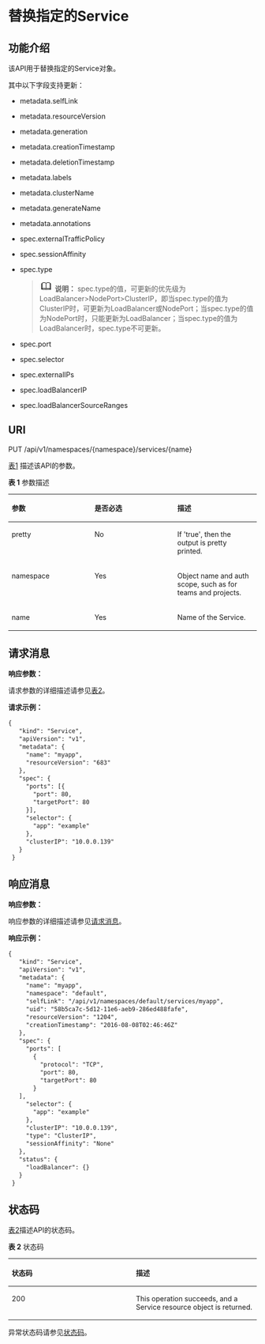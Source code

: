 # 替换指定的Service<a name="cce_02_0028"></a>

## 功能介绍<a name="s7f16b6de4e854b61a40ec42af83c7a24"></a>

该API用于替换指定的Service对象。

其中以下字段支持更新：

-   metadata.selfLink
-   metadata.resourceVersion
-   metadata.generation
-   metadata.creationTimestamp
-   metadata.deletionTimestamp
-   metadata.labels
-   metadata.clusterName
-   metadata.generateName
-   metadata.annotations
-   spec.externalTrafficPolicy
-   spec.sessionAffinity
-   spec.type

    >![](public_sys-resources/icon-note.gif) **说明：** 
    >spec.type的值，可更新的优先级为LoadBalancer\>NodePort\>ClusterIP，即当spec.type的值为ClusterIP时，可更新为LoadBalancer或NodePort；当spec.type的值为NodePort时，只能更新为LoadBalancer；当spec.type的值为LoadBalancer时，spec.type不可更新。

-   spec.port
-   spec.selector
-   spec.externalIPs
-   spec.loadBalancerIP
-   spec.loadBalancerSourceRanges

## URI<a name="sd473d9d2d140486eb450698f18eb16e1"></a>

PUT /api/v1/namespaces/\{namespace\}/services/\{name\}

[表1](#zh-cn_topic_0079615066_table59996030)  描述该API的参数。

**表 1**  参数描述

<a name="zh-cn_topic_0079615066_table59996030"></a>
<table><thead align="left"><tr id="zh-cn_topic_0079615066_row4196075"><th class="cellrowborder" valign="top" width="33.33333333333333%" id="mcps1.2.4.1.1"><p id="zh-cn_topic_0079615066_p4337788"><a name="zh-cn_topic_0079615066_p4337788"></a><a name="zh-cn_topic_0079615066_p4337788"></a>参数</p>
</th>
<th class="cellrowborder" valign="top" width="33.33333333333333%" id="mcps1.2.4.1.2"><p id="p45173014195352"><a name="p45173014195352"></a><a name="p45173014195352"></a>是否必选</p>
</th>
<th class="cellrowborder" valign="top" width="33.33333333333333%" id="mcps1.2.4.1.3"><p id="zh-cn_topic_0079615066_p6069154"><a name="zh-cn_topic_0079615066_p6069154"></a><a name="zh-cn_topic_0079615066_p6069154"></a>描述</p>
</th>
</tr>
</thead>
<tbody><tr id="zh-cn_topic_0079615066_row21839497"><td class="cellrowborder" valign="top" width="33.33333333333333%" headers="mcps1.2.4.1.1 "><p id="zh-cn_topic_0079615066_p24168795"><a name="zh-cn_topic_0079615066_p24168795"></a><a name="zh-cn_topic_0079615066_p24168795"></a>pretty</p>
</td>
<td class="cellrowborder" valign="top" width="33.33333333333333%" headers="mcps1.2.4.1.2 "><p id="zh-cn_topic_0079615066_p11515394"><a name="zh-cn_topic_0079615066_p11515394"></a><a name="zh-cn_topic_0079615066_p11515394"></a>No</p>
</td>
<td class="cellrowborder" valign="top" width="33.33333333333333%" headers="mcps1.2.4.1.3 "><p id="zh-cn_topic_0079615066_p60331750"><a name="zh-cn_topic_0079615066_p60331750"></a><a name="zh-cn_topic_0079615066_p60331750"></a>If 'true', then the output is pretty printed.</p>
</td>
</tr>
<tr id="zh-cn_topic_0079615066_row52637298"><td class="cellrowborder" valign="top" width="33.33333333333333%" headers="mcps1.2.4.1.1 "><p id="zh-cn_topic_0079615066_p35762716"><a name="zh-cn_topic_0079615066_p35762716"></a><a name="zh-cn_topic_0079615066_p35762716"></a>namespace</p>
</td>
<td class="cellrowborder" valign="top" width="33.33333333333333%" headers="mcps1.2.4.1.2 "><p id="zh-cn_topic_0079615066_p11098866"><a name="zh-cn_topic_0079615066_p11098866"></a><a name="zh-cn_topic_0079615066_p11098866"></a>Yes</p>
</td>
<td class="cellrowborder" valign="top" width="33.33333333333333%" headers="mcps1.2.4.1.3 "><p id="zh-cn_topic_0079615066_p26592990"><a name="zh-cn_topic_0079615066_p26592990"></a><a name="zh-cn_topic_0079615066_p26592990"></a>Object name and auth scope, such as for teams and projects.</p>
</td>
</tr>
<tr id="zh-cn_topic_0079615066_row38010318"><td class="cellrowborder" valign="top" width="33.33333333333333%" headers="mcps1.2.4.1.1 "><p id="zh-cn_topic_0079615066_p58936947"><a name="zh-cn_topic_0079615066_p58936947"></a><a name="zh-cn_topic_0079615066_p58936947"></a>name</p>
</td>
<td class="cellrowborder" valign="top" width="33.33333333333333%" headers="mcps1.2.4.1.2 "><p id="zh-cn_topic_0079615066_p9163425"><a name="zh-cn_topic_0079615066_p9163425"></a><a name="zh-cn_topic_0079615066_p9163425"></a>Yes</p>
</td>
<td class="cellrowborder" valign="top" width="33.33333333333333%" headers="mcps1.2.4.1.3 "><p id="zh-cn_topic_0079615066_p4039935"><a name="zh-cn_topic_0079615066_p4039935"></a><a name="zh-cn_topic_0079615066_p4039935"></a>Name of the Service.</p>
</td>
</tr>
</tbody>
</table>

## 请求消息<a name="zh-cn_topic_0079615066_ref458765758"></a>

**响应参数：**

请求参数的详细描述请参见[表2](创建Service.md#zh-cn_topic_0079615000_ref458759328)。

**请求示例：**

```
{ 
   "kind": "Service", 
   "apiVersion": "v1", 
   "metadata": { 
     "name": "myapp", 
     "resourceVersion": "683" 
   }, 
   "spec": { 
     "ports": [{ 
       "port": 80, 
       "targetPort": 80 
     }], 
     "selector": { 
       "app": "example" 
     }, 
     "clusterIP": "10.0.0.139" 
   } 
 }
```

## 响应消息<a name="s45b51f911829442cae934355300a440d"></a>

**响应参数：**

响应参数的详细描述请参见[请求消息](#zh-cn_topic_0079615066_ref458765758)。

**响应示例：**

```
{ 
   "kind": "Service", 
   "apiVersion": "v1", 
   "metadata": { 
     "name": "myapp", 
     "namespace": "default", 
     "selfLink": "/api/v1/namespaces/default/services/myapp", 
     "uid": "58b5ca7c-5d12-11e6-aeb9-286ed488fafe", 
     "resourceVersion": "1204", 
     "creationTimestamp": "2016-08-08T02:46:46Z" 
   }, 
   "spec": { 
     "ports": [ 
       { 
         "protocol": "TCP", 
         "port": 80, 
         "targetPort": 80 
       } 
   ], 
     "selector": { 
       "app": "example" 
     }, 
     "clusterIP": "10.0.0.139", 
     "type": "ClusterIP", 
     "sessionAffinity": "None" 
   }, 
   "status": { 
     "loadBalancer": {} 
   } 
 }
```

## 状态码<a name="s5ba1a0225c3c4dd8948fdd7a6c393876"></a>

[表2](#zh-cn_topic_0079615066_table3093358)描述API的状态码。

**表 2**  状态码

<a name="zh-cn_topic_0079615066_table3093358"></a>
<table><thead align="left"><tr id="zh-cn_topic_0079615066_row66569734"><th class="cellrowborder" valign="top" width="50%" id="mcps1.2.3.1.1"><p id="p53137435195352"><a name="p53137435195352"></a><a name="p53137435195352"></a>状态码</p>
</th>
<th class="cellrowborder" valign="top" width="50%" id="mcps1.2.3.1.2"><p id="zh-cn_topic_0079615066_p19540130"><a name="zh-cn_topic_0079615066_p19540130"></a><a name="zh-cn_topic_0079615066_p19540130"></a>描述</p>
</th>
</tr>
</thead>
<tbody><tr id="zh-cn_topic_0079615066_row39246670"><td class="cellrowborder" valign="top" width="50%" headers="mcps1.2.3.1.1 "><p id="zh-cn_topic_0079615066_p24863727"><a name="zh-cn_topic_0079615066_p24863727"></a><a name="zh-cn_topic_0079615066_p24863727"></a>200</p>
</td>
<td class="cellrowborder" valign="top" width="50%" headers="mcps1.2.3.1.2 "><p id="zh-cn_topic_0079615066_p696045"><a name="zh-cn_topic_0079615066_p696045"></a><a name="zh-cn_topic_0079615066_p696045"></a>This operation succeeds, and a Service resource object is returned.</p>
</td>
</tr>
</tbody>
</table>

异常状态码请参见[状态码](状态码.md)。

